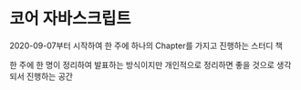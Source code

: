 # 코어 자바스크립트

2020-09-07부터 시작하여 한 주에 하나의 Chapter를 가지고 진행하는 스터디 책

한 주에 한 명이 정리하여 발표하는 방식이지만 개인적으로 정리하면 좋을 것으로 생각되서 진행하는 공간